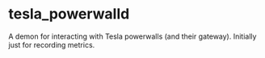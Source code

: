 # tesla_powerwalld
A demon for interacting with Tesla powerwalls (and their gateway). Initially just for recording metrics.
